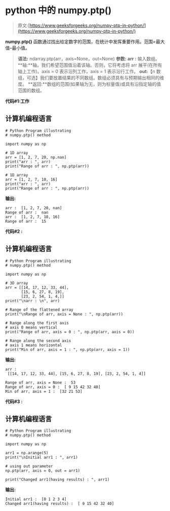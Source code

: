 # python 中的 numpy.ptp()

> 原文:[https://www.geeksforgeeks.org/numpy-ptp-in-python/](https://www.geeksforgeeks.org/numpy-ptp-in-python/)

**numpy.ptp()** 函数通过找出给定数字的范围，在统计中发挥重要作用。范围=最大值–最小值。

> **语法:** ndarray.ptp(arr，axis=None，out=None)
> **参数:**
> **arr :** 输入数组。
> **轴:**轴，我们希望范围值沿着该轴。否则，它将考虑将 arr 展平(在所有轴上工作)。axis = 0 表示沿列工作，axis = 1 表示沿行工作。
> **out:**【n 数组，可选】我们要放置结果的不同数组。数组必须具有与预期输出相同的维度。
> **返回:**数组的范围(如果轴为无，则为标量值)或具有沿指定轴的值范围的数组。

**代码#1:工作**

## 计算机编程语言

```
# Python Program illustrating
# numpy.ptp() method

import numpy as np

# 1D array
arr = [1, 2, 7, 20, np.nan]
print("arr : ", arr)
print("Range of arr : ", np.ptp(arr))

# 1D array
arr = [1, 2, 7, 10, 16]
print("arr : ", arr)
print("Range of arr : ", np.ptp(arr))
```

**输出:**

```
arr :  [1, 2, 7, 20, nan]
Range of arr :  nan
arr :  [1, 2, 7, 10, 16]
Range of arr :  15
```

**代码#2 :**

## 计算机编程语言

```
# Python Program illustrating
# numpy.ptp() method

import numpy as np

# 3D array
arr = [[14, 17, 12, 33, 44], 
       [15, 6, 27, 8, 19],
       [23, 2, 54, 1, 4,]]
print("\narr : \n", arr)

# Range of the flattened array
print("\nRange of arr, axis = None : ", np.ptp(arr))

# Range along the first axis
# axis 0 means vertical
print("Range of arr, axis = 0 : ", np.ptp(arr, axis = 0))

# Range along the second axis
# axis 1 means horizontal
print("Min of arr, axis = 1 : ", np.ptp(arr, axis = 1)) 
```

**输出:**

```
arr : 
 [[14, 17, 12, 33, 44], [15, 6, 27, 8, 19], [23, 2, 54, 1, 4]]

Range of arr, axis = None :  53
Range of arr, axis = 0 :  [ 9 15 42 32 40]
Min of arr, axis = 1 :  [32 21 53]
```

**代码#3 :**

## 计算机编程语言

```
# Python Program illustrating
# numpy.ptp() method

import numpy as np

arr1 = np.arange(5)
print("\nInitial arr1 : ", arr1)

# using out parameter
np.ptp(arr, axis = 0, out = arr1)

print("Changed arr1(having results) : ", arr1)
```

**输出:**

```
Initial arr1 :  [0 1 2 3 4]
Changed arr1(having results) :  [ 9 15 42 32 40]
```